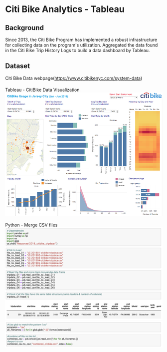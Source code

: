 # Citi Bike Analytics - Tableau 

## Background
Since 2013, the Citi Bike Program has implemented a robust infrastructure for collecting data on the program's utilization. 
Aggregated the data found in the Citi Bike Trip History Logs to build a data dashboard by Tableau.

## Dataset
Citi Bike Data webpage(https://www.citibikenyc.com/system-data)<br>　
<br>
Tableau - CitiBike Data Visualization
![CitiBike_Tableau](Images/README/Tableau_CitiBike.png)
<br>
<br>
Python - Merge CSV files
![MergeCSVfiles_Python_1](Images/README/MergeCSVfiles_Python_1.png)
![MergeCSVfiles_Python_2](Images/README/MergeCSVfiles_Python_2.png)

